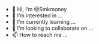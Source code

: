 - 👋 Hi, I’m @Smkmoney
- 👀 I’m interested in ...
- 🌱 I’m currently learning ...
- 💞️ I’m looking to collaborate on ...
- 📫 How to reach me ...

<!---
Smkmoney/Smkmoney is a ✨ special ✨ repository because its `README.md` (this file) appears on your GitHub profile.
You can click the Preview link to take a look at your changes.
--->
